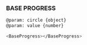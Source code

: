 ### BASE PROGRESS

```sh
@param: circle {object}
@param: value {number}

<BaseProgress></BaseProgress>
```